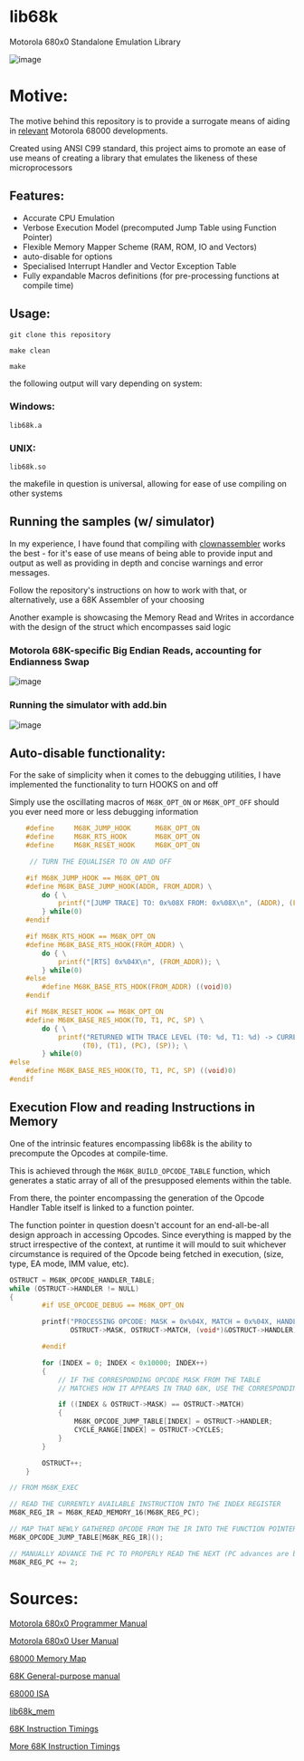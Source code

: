 # lib68k
Motorola 680x0 Standalone Emulation Library

![image](https://github.com/user-attachments/assets/eaaa891b-b906-4bef-b25e-a1d1c424efc0)

# Motive:

The motive behind this repository is to provide a surrogate means of aiding in [relevant](https://github.com/hazzaclark/mdemu) Motorola 68000 developments.

Created using ANSI C99 standard, this project aims to promote an ease of use means of creating a library that emulates the likeness of these microprocessors

## Features:

 - Accurate CPU Emulation
 - Verbose Execution Model (precomputed Jump Table using Function Pointer)
 - Flexible Memory Mapper Scheme (RAM, ROM, IO and Vectors)
 - auto-disable for options
 - Specialised Interrupt Handler and Vector Exception Table  
 - Fully expandable Macros definitions (for pre-processing functions at compile time)

## Usage:

```
git clone this repository

make clean

make
```

the following output will vary depending on system:

### Windows:

```
lib68k.a
```

### UNIX:

```
lib68k.so
```

the makefile in question is universal, allowing for ease of use compiling on other systems

## Running the samples (w/ simulator)

In my experience, I have found that compiling with [clownassembler](https://github.com/Clownacy/clownassembler) works the best - for it's ease of use means of being able to provide input and output as well as providing in depth and concise warnings and error messages.

Follow the repository's instructions on how to work with that, or alternatively, use a 68K Assembler of your choosing

Another example is showcasing the Memory Read and Writes in accordance with the design of the struct which encompasses said logic

### Motorola 68K-specific Big Endian Reads, accounting for Endianness Swap

![image](https://github.com/user-attachments/assets/2bb2ef5e-c1c6-46c1-9c2c-928b9809aa50)

### Running the simulator with add.bin

![image](https://github.com/user-attachments/assets/d554a0a6-950e-4949-b085-b18a88a45440)

## Auto-disable functionality:

For the sake of simplicity when it comes to the debugging utilities, I have implemented the functionality to turn HOOKS on and off

Simply use the oscillating macros of ``M68K_OPT_ON`` or ``M68K_OPT_OFF`` should you ever need more or less debugging information

```C
 	#define 	M68K_JUMP_HOOK 		M68K_OPT_ON
	#define		M68K_RTS_HOOK		M68K_OPT_ON
	#define		M68K_RESET_HOOK		M68K_OPT_ON

	 // TURN THE EQUALISER TO ON AND OFF

	#if M68K_JUMP_HOOK == M68K_OPT_ON
    #define M68K_BASE_JUMP_HOOK(ADDR, FROM_ADDR) \
        do { \
            printf("[JUMP TRACE] TO: 0x%08X FROM: 0x%08X\n", (ADDR), (FROM_ADDR)); \
        } while(0)
	#endif

	#if M68K_RTS_HOOK == M68K_OPT_ON
    #define M68K_BASE_RTS_HOOK(FROM_ADDR) \
        do { \
            printf("[RTS] 0x%04X\n", (FROM_ADDR)); \
        } while(0)
	#else
    	#define M68K_BASE_RTS_HOOK(FROM_ADDR) ((void)0)
	#endif

	#if M68K_RESET_HOOK == M68K_OPT_ON
    #define M68K_BASE_RES_HOOK(T0, T1, PC, SP) \
        do { \
            printf("RETURNED WITH TRACE LEVEL (T0: %d, T1: %d) -> CURRENT PC: %d -> CURRENT SP: 0x%04X\n", \
                  (T0), (T1), (PC), (SP)); \
        } while(0)
#else
    #define M68K_BASE_RES_HOOK(T0, T1, PC, SP) ((void)0)
#endif
```

## Execution Flow and reading Instructions in Memory

One of the intrinsic features encompassing lib68k is the ability to precompute the Opcodes at compile-time. 

This is achieved through the ``M68K_BUILD_OPCODE_TABLE`` function, which generates a static array of all of the presupposed elements within the table. 

From there, the pointer encompassing the generation of the Opcode Handler Table itself is linked to a function pointer.

The function pointer in question doesn't account for an end-all-be-all design approach in accessing Opcodes. Since everything is mapped by the struct irrespective of the context, at runtime it will mould to suit whichever circumstance is required of the Opcode being fetched in execution, (size, type, EA mode, IMM value, etc).

```c
OSTRUCT = M68K_OPCODE_HANDLER_TABLE;
while (OSTRUCT->HANDLER != NULL)
{
        #if USE_OPCODE_DEBUG == M68K_OPT_ON

        printf("PROCESSING OPCODE: MASK = 0x%04X, MATCH = 0x%04X, HANDLER = %p\n",
               OSTRUCT->MASK, OSTRUCT->MATCH, (void*)&OSTRUCT->HANDLER);

        #endif

        for (INDEX = 0; INDEX < 0x10000; INDEX++)
        {
            // IF THE CORRESPONDING OPCODE MASK FROM THE TABLE 
            // MATCHES HOW IT APPEARS IN TRAD 68K, USE THE CORRESPONDING AMOUNT OF CYCLES

            if ((INDEX & OSTRUCT->MASK) == OSTRUCT->MATCH)
            {
                M68K_OPCODE_JUMP_TABLE[INDEX] = OSTRUCT->HANDLER;
                CYCLE_RANGE[INDEX] = OSTRUCT->CYCLES;               
            }
        }

        OSTRUCT++;
    }
```

```c
// FROM M68K_EXEC

// READ THE CURRENTLY AVAILABLE INSTRUCTION INTO THE INDEX REGISTER
M68K_REG_IR = M68K_READ_MEMORY_16(M68K_REG_PC);

// MAP THAT NEWLY GATHERED OPCODE FROM THE IR INTO THE FUNCTION POINTER
M68K_OPCODE_JUMP_TABLE[M68K_REG_IR]();

// MANUALLY ADVANCE THE PC TO PROPERLY READ THE NEXT (PC advances are bound to change based on EA mode in Opcode def)
M68K_REG_PC += 2;
``` 

 # Sources:

[Motorola 680x0 Programmer Manual](https://www.nxp.com/docs/en/reference-manual/M68000PRM.pdf)

[Motorola 680x0 User Manual](https://www.nxp.com/docs/en/reference-manual/MC68000UM.pdf)

[68000 Memory Map](https://www.mwftr.com/ucF08/LEC05-68K-1.pdf)

[68K General-purpose manual](https://www.cpcwiki.eu/imgs/7/7a/MC68000_User%27s_Manual.pdf)

[68000 ISA](http://wpage.unina.it/rcanonic/didattica/ce1/docs/68000.pdf)

[lib68k_mem](https://github.com/hazzaclark/lib68k_mem)

[68K Instruction Timings](https://wiki.neogeodev.org/index.php?title=68k_instructions_timings)

[More 68K Instruction Timings](https://oldwww.nvg.ntnu.no/amiga/MC680x0_Sections/mc68000timing.HTML)
